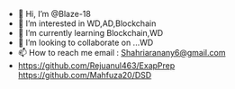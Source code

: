 - 👋 Hi, I’m @Blaze-18
- 👀 I’m interested in WD,AD,Blockchain
- 🌱 I’m currently learning Blockchain,WD
- 💞️ I’m looking to collaborate on ...WD
- 📫 How to reach me email : Shahriaranany6@gmail.com
- https://github.com/Rejuanul463/ExapPrep
https://github.com/Mahfuza20/DSD
